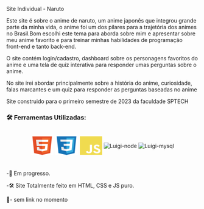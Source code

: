 Site Individual - Naruto


Este site é sobre o anime de naruto, um anime japonês que integrou grande parte da minha vida, o anime foi um dos pilares para a trajetória dos animes no Brasil.Bom escolhi este tema para aborda sobre mim e apresentar sobre meu anime favorito e para treinar minhas habilidades de programação front-end e tanto back-end.

O site contém login/cadastro, dashboard sobre os personagens favoritos do anime e uma tela de quiz interativa para responder umas perguntas sobre o anime.

No site irei abordar principalmente sobre a história do anime, curiosidade, falas marcantes e um quiz para responder as perguntas baseadas no anime

Site construido para o primeiro semestre de 2023 da faculdade SPTECH

### 🛠 Ferramentas Utilizadas:
<br>

<div align="center">
   <img align="center" alt="Luigi-HTML" height="50" width="60" src="https://raw.githubusercontent.com/devicons/devicon/master/icons/html5/html5-original.svg">
  <img align="center" alt="Luigi-CSS" height="50" width="60" src="https://raw.githubusercontent.com/devicons/devicon/master/icons/css3/css3-original.svg">
  <img align="center" alt="Luigi-Js" height="50" width="60" src="https://raw.githubusercontent.com/devicons/devicon/master/icons/javascript/javascript-plain.svg">
  <img align="center" alt="Luigi-node" height="50" width="60" src="https://cdn.jsdelivr.net/gh/devicons/devicon/icons/nodejs/nodejs-original.svg" />
  <img align="center" alt="Luigi-mysql" height="50" width="60" src="https://cdn.jsdelivr.net/gh/devicons/devicon/icons/mysql/mysql-original.svg">
</div>

#

-📌 Em progresso.


-🛠 Site Totalmente feito em HTML, CSS e JS puro.



🔗- sem link no momento
